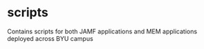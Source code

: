 # scripts
Contains scripts for both JAMF applications and MEM applications deployed across BYU campus
